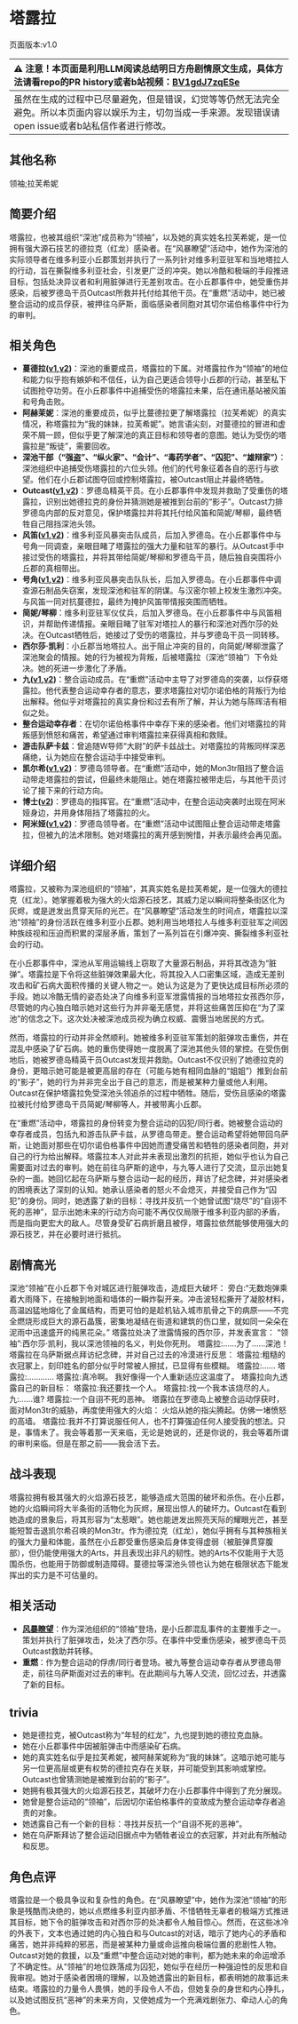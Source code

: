 # 塔露拉
页面版本:v1.0
 

| :warning: 注意！本页面是利用LLM阅读总结明日方舟剧情原文生成，具体方法请看repo的PR history或者b站视频：[BV1gdJ7zqESe](https://www.bilibili.com/video/BV1gdJ7zqESe/)         |
|:----------------------------|
| 虽然在生成的过程中已尽量避免，但是错误，幻觉等等仍然无法完全避免。所以本页面内容以娱乐为主，切勿当成一手来源。发现错误请open issue或者b站私信作者进行修改。|



## 其他名称
领袖;拉芙希妮
## 简要介绍
塔露拉，也被其组织“深池”成员称为“领袖”，以及她的真实姓名拉芙希妮，是一位拥有强大源石技艺的德拉克（红龙）感染者。在“风暴瞭望”活动中，她作为深池的实际领导者在维多利亚小丘郡策划并执行了一系列针对维多利亚驻军和当地塔拉人的行动，旨在撕裂维多利亚社会，引发更广泛的冲突。她以冷酷和极端的手段推进目标，包括处决异议者和利用脏弹进行无差别攻击。在小丘郡事件中，她受重伤并感染，后被罗德岛干员Outcast所救并托付给其他干员。在“重燃”活动中，她已被整合运动的成员俘获，被押往乌萨斯，面临感染者同胞对其切尔诺伯格事件中行为的审判。
## 相关角色
-   **蔓德拉([v1](extended_char_man_de_la.md),[v2](../char_v3/extended_char_man_de_la.md))**：深池的重要成员，塔露拉的下属。对塔露拉作为“领袖”的地位和能力似乎抱有嫉妒和不信任，认为自己更适合领导小丘郡的行动，甚至私下试图抢夺功劳。在小丘郡事件中追捕受伤的塔露拉未果，后在通讯基站被风笛和号角击败。
-   **阿赫茉妮**：深池的重要成员，似乎比蔓德拉更了解塔露拉（拉芙希妮）的真实情况，称塔露拉为“我的妹妹，拉芙希妮”。她言语尖刻，对蔓德拉的冒进和虚荣不屑一顾，但似乎更了解深池的真正目标和领导者的意图。她认为受伤的塔露拉是“叛徒”，需要回收。
-   **深池干部（“强盗”、“纵火家”、“会计”、“毒药学者”、“囚犯”、“雄辩家”）**：深池组织中追捕受伤塔露拉的六位头领。他们的代号象征着各自的恶行与欲望。他们在小丘郡试图夺回或控制塔露拉，被Outcast阻止并最终牺牲。
-   **Outcast([v1](extended_char_Outcast.md),[v2](../char_v3/extended_char_Outcast.md))**：罗德岛精英干员。在小丘郡事件中发现并救助了受重伤的塔露拉，识别出她德拉克的身份并猜测她是被推到台前的“影子”。Outcast力排罗德岛内部的反对意见，保护塔露拉并将其托付给风笛和简妮/琴柳，最终牺牲自己阻挡深池头领。
-   **风笛([v1](char_222_bpipe.md),[v2](../char_v3/char_222_bpipe.md))**：维多利亚风暴突击队成员，后加入罗德岛。在小丘郡事件中与号角一同调查，亲眼目睹了塔露拉的强大力量和驻军的暴行。从Outcast手中接过受伤的塔露拉，并将其带给简妮/琴柳和罗德岛干员，随后独自突围将小丘郡的真相带出。
-   **号角([v1](char_4039_horn.md),[v2](../char_v3/char_4039_horn.md))**：维多利亚风暴突击队队长，后加入罗德岛。在小丘郡事件中调查源石制品失窃案，发现深池和驻军的阴谋。与汉密尔顿上校发生激烈冲突。与风笛一同对抗蔓德拉，最终为掩护风笛带情报突围而牺牲。
-   **简妮/琴柳**：维多利亚驻军仪仗兵，后加入罗德岛。在小丘郡事件中与风笛相识，并帮助传递情报。亲眼目睹了驻军对塔拉人的暴行和深池对西尔莎的处决。在Outcast牺牲后，她接过了受伤的塔露拉，并与罗德岛干员一同转移。
-   **西尔莎·凯利**：小丘郡当地塔拉人。出于阻止冲突的目的，向简妮/琴柳泄露了深池聚会的情报。她的行为被视为背叛，后被塔露拉（深池“领袖”）下令处决。她的死进一步激化了矛盾。
-   **九([v1](extended_char_jiu.md),[v2](../char_v3/extended_char_jiu.md))**：整合运动成员。在“重燃”活动中主导了对罗德岛的突袭，以俘获塔露拉。他代表整合运动幸存者的意志，要求塔露拉对切尔诺伯格的背叛行为给出解释。他似乎对塔露拉的真实身份和过去有所了解，并认为她与陈晖洁有相似之处。
-   **整合运动幸存者**：在切尔诺伯格事件中幸存下来的感染者。他们对塔露拉的背叛感到愤怒和痛苦，希望通过审判塔露拉来获得真相和救赎。
-   **游击队萨卡兹**：曾追随W导师“大尉”的萨卡兹战士。对塔露拉的背叛同样深恶痛绝，认为她应在整合运动手中接受审判。
-   **凯尔希([v1](char_003_kalts.md),[v2](../char_v3/char_003_kalts.md))**：罗德岛领导者。在“重燃”活动中，她的Mon3tr阻挡了整合运动带走塔露拉的尝试，但最终未能阻止。她在塔露拉被带走后，与其他干员讨论了接下来的行动方向。
-   **博士([v2](../char_v3/extended_char_bo_shi.md))**：罗德岛的指挥官。在“重燃”活动中，在整合运动突袭时出现在阿米娅身边，并用身体阻挡了塔露拉的火。
-   **阿米娅([v1](char_002_amiya.md),[v2](../char_v3/char_002_amiya.md))**：罗德岛领导者。在“重燃”活动中试图阻止整合运动带走塔露拉，但被九的法术限制。她对塔露拉的离开感到惋惜，并表示最终会再见面。
## 详细介绍
塔露拉，又被称为深池组织的“领袖”，其真实姓名是拉芙希妮，是一位强大的德拉克（红龙）。她掌握着极为强大的火焰源石技艺，其威力足以瞬间将整条街区化为灰烬，或是迸发出贯穿天际的光芒。在“风暴瞭望”活动发生的时间点，塔露拉以深池“领袖”的身份活跃在维多利亚小丘郡。她利用当地塔拉人与维多利亚驻军之间因种族歧视和压迫而积累的深层矛盾，策划了一系列旨在引爆冲突、撕裂维多利亚社会的行动。

在小丘郡事件中，深池从军用运输线上窃取了大量源石制品，并将其改造为“脏弹”。塔露拉是下令将这些脏弹效果最大化，将其投入人口密集区域，造成无差别攻击和矿石病大面积传播的关键人物之一。她认为这是为了更快达成目标所必须的手段。她以冷酷无情的姿态处决了向维多利亚军泄露情报的当地塔拉女孩西尔莎，尽管她的内心独白暗示她对这些行为并非毫无感觉，并将这些痛苦压抑在“为了深池”的信念之下。这次处决被深池成员视为确立权威、震慑当地居民的方式。

然而，塔露拉的行动并非全然顺利。她被维多利亚驻军策划的脏弹攻击重伤，并在混乱中感染了矿石病。她的重伤使得她一度脱离了深池其他头领的掌控。在受伤倒地后，她被罗德岛精英干员Outcast发现并救助。Outcast不仅识别了她德拉克的身份，更暗示她可能是被更高层的存在（可能与她有相同血脉的“姐姐”）推到台前的“影子”，她的行为并非完全出于自己的意志，而是被某种力量或他人利用。Outcast在保护塔露拉免受深池头领追杀的过程中牺牲。随后，受伤且感染的塔露拉被托付给罗德岛干员简妮/琴柳等人，并被带离小丘郡。

在“重燃”活动中，塔露拉的身份转变为整合运动的囚犯/同行者。她被整合运动的幸存者成员，包括九和游击队萨卡兹，从罗德岛带走。整合运动希望将她带回乌萨斯，让她面对那些在切尔诺伯格事件中因她而遭受痛苦和牺牲的感染者同胞，并对自己的行为给出解释。塔露拉本人对此并未表现出激烈的抗拒，她似乎也认为自己需要面对过去的审判。她在前往乌萨斯的途中，与九等人进行了交流，显示出她复杂的一面。她回忆起在乌萨斯与整合运动一起的经历，拜访了纪念碑，并对感染者的困境表达了深刻的认知。她承认感染者的怒火不会熄灭，并接受自己作为“囚犯”的身份。同时，她透露了新的目标：寻找并反抗一个她曾试图“烧尽”的“自诩不死的恶神”，显示出她未来的行动方向可能不再仅仅局限于维多利亚内部的矛盾，而是指向更宏大的敌人。尽管身受矿石病折磨且被俘，塔露拉依然能够使用强大的源石技艺，并在必要时进行抵抗。
## 剧情高光
深池“领袖”在小丘郡下令对城区进行脏弹攻击，造成巨大破坏：
旁白:“无数炮弹乘着大雨降下，在接触到地面和墙体的一瞬炸裂开来。冲击波轻松撕开了凝胶材料，高温凶猛地熔化了金属结构，而更可怕的是趁机钻入城市肌骨之下的病原——不完全燃烧形成巨大的源石晶簇，密集地凝结在街道和建筑的伤口里，就如同一朵朵在泥雨中迅速盛开的纯黑花朵。”
塔露拉处决了泄露情报的西尔莎，并发表宣言：
“领袖”:西尔莎·凯利，我以深池领袖的名义，判处你死刑。
塔露拉:......为了......深池！
塔露拉在乌萨斯据点拜访纪念碑，并对自己过去的冷漠进行反思：
塔露拉:粗糙的衣冠冢上，刻印姓名的部分似乎时常被人擦拭，已显得有些模糊。
塔露拉:......
塔露拉:............
塔露拉:真冷啊。 我好像得一个人重新适应这温度了。
塔露拉向九透露自己的新目标：
塔露拉:我还要找一个人。
塔露拉:找一个我本该烧尽的人。
九:......谁?
塔露拉:一个自诩不死的恶神。
塔露拉在罗德岛上被整合运动俘获时，面对Mon3tr的威胁，再度使用强大的火焰：
火焰从她的指尖腾起。仿佛一堵愤怒的高墙。
塔露拉:我并不打算说服任何人，也不打算强迫任何人接受我的想法。只是，事情未了。我会等着那一天来临，无论是她说的，还是你说的，我会等着所谓的审判来临。但是在那之前——我会活下去。
## 战斗表现
塔露拉拥有极其强大的火焰源石技艺，能够造成大范围的破坏和杀伤。在小丘郡，她的火焰瞬间将大半条街的活物化为灰烬，展现出惊人的破坏力。Outcast在看到她造成的景象后，将其形容为“太惹眼”。她也能迸发出照亮天际的耀眼光芒，甚至能短暂击退凯尔希召唤的Mon3tr。作为德拉克（红龙），她似乎拥有与其种族相关的强大力量和体能，虽然在小丘郡受重伤感染后身体变得虚弱（被脏弹贯穿腹部），但仍能使用强大的Arts，并且表现出非凡的韧性。她的Arts不仅能用于大范围杀伤，也能用于防御或制造障碍。蔓德拉等深池头领也认为她在极限状态下能发挥出的实力是不可估量的。
## 相关活动
-   **[风暴瞭望](../stories/main_9.md)**：作为深池组织的“领袖”登场，是小丘郡混乱事件的主要推手之一。策划并执行了脏弹攻击，处决了西尔莎。在事件中受重伤感染，被罗德岛干员Outcast救助并转移。
-   **重燃**：作为整合运动的俘虏/同行者登场。被九等整合运动幸存者从罗德岛带走，前往乌萨斯面对过去的审判。在此期间与九等人交流，回忆过去，并透露了新的目标。
## trivia
-   她是德拉克，被Outcast称为“年轻的红龙”，九也提到她的德拉克血脉。
-   她在小丘郡事件中因被脏弹击中而感染矿石病。
-   她的真实姓名似乎是拉芙希妮，被阿赫茉妮称为“我的妹妹”。这暗示她可能与另一位更高层或更有权势的德拉克存在关联，并可能受到其影响或掌控。Outcast也曾猜测她是被推到台前的“影子”。
-   她拥有极其强大的火焰源石技艺，其破坏力在小丘郡事件中得到了充分展现。
-   她曾是整合运动的“领袖”，后因切尔诺伯格事件的变故成为整合运动幸存者追责的对象。
-   她透露自己有一个新的目标：寻找并反抗一个“自诩不死的恶神”。
-   她在乌萨斯拜访了整合运动旧据点中为牺牲者设立的衣冠冢，并对此有所触动和反思。
## 角色点评
塔露拉是一个极具争议和复杂性的角色。在“风暴瞭望”中，她作为深池“领袖”的形象是残酷而决绝的，她以点燃维多利亚内部矛盾、不惜牺牲无辜者的极端方式推进其目标，她下令的脏弹攻击和对西尔莎的处决都令人触目惊心。然而，在这些冰冷的外表下，文本也通过她的内心独白和与Outcast的对话，暗示了她内心的矛盾和痛苦，她并非纯粹的邪恶，而是被某种力量或命运推向极端位置的悲剧性人物。Outcast对她的救援，以及“重燃”中整合运动对她的审判，都为她未来的命运增添了不确定性。从“领袖”的地位跌落成为囚犯，她似乎在经历一种强迫性的反思和自我审视。她对于感染者困境的理解，以及她透露出的新目标，都表明她的故事远未结束。塔露拉的力量令人畏惧，她的手段令人不齿，但她复杂的身世和内心挣扎，以及她试图反抗“恶神”的未来方向，又使她成为一个充满戏剧张力、牵动人心的角色。